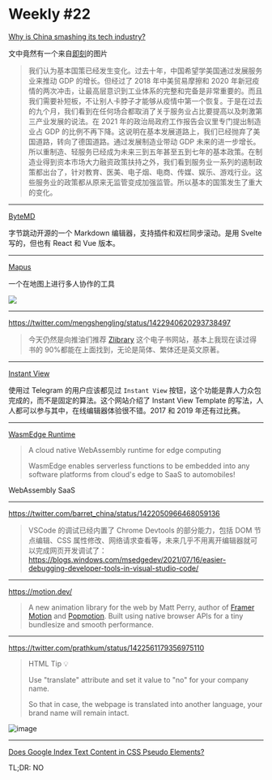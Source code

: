 # Weekly #22

[Why is China smashing its tech industry?](https://noahpinion.substack.com/p/why-is-china-smashing-its-tech-industry)

文中竟然有一个来自[即刻](https://web.okjike.com/originalPost/60fea4de0c4e9c0011b3fc20)的图片

> 我们认为基本国策已经发生变化。过去十年，中国希望学美国通过发展服务业来推动 GDP 的增长。但经过了 2018 年中美贸易摩擦和 2020 年新冠疫情的两次冲击，让最高层意识到工业体系的完整和完备是非常重要的。而且我们需要补短板，不让别人卡脖子才能够从疫情中第一个恢复。于是在过去的九个月，我们看到在任何场合都取消了关于服务业占比要提高以及刺激第三产业发展的说法。在 2021 年的政治局政府工作报告会议里专门提出制造业占 GDP 的比例不再下降。这说明在基本发展道路上，我们已经抛弃了美国道路，转向了德国道路。通过发展制造业带动 GDP 未来的进一步增长。所以重制造、轻服务已经成为未来三到五年甚至五到七年的基本政策。在制造业得到资本市场大力融资政策扶持之外，我们看到服务业一系列的遏制政策都出台了，针对教育、医美、电子烟、电商、传媒、娱乐、游戏行业。这些服务业的政策都从原来无监管变成加强监管。所以基本的国策发生了重大的变化。

---

[ByteMD](https://github.com/bytedance/bytemd)

字节跳动开源的一个 Markdown 编辑器，支持插件和双栏同步滚动。是用 Svelte 写的，但也有 React 和 Vue 版本。

---

[Mapus](https://github.com/alyssaxuu/mapus)

一个在地图上进行多人协作的工具

![](https://github.com/alyssaxuu/mapus/raw/master/preview.gif)

---

https://twitter.com/mengshengling/status/1422940620293738497

> 今天仍然是向推油们推荐 [Zlibrary](https://1lib.us) 这个电子书网站，基本上我现在读过得书的 90%都能在上面找到，无论是简体、繁体还是英文原著。

---

[Instant View](https://instantview.telegram.org/)

使用过 Telegram 的用户应该都见过 `Instant View` 按钮，这个功能是靠人力众包完成的，而不是固定的算法。这个网站介绍了 Instant View Template 的写法，人人都可以参与其中，在线编辑器体验很不错。2017 和 2019 年还有过比赛。

---

[WasmEdge Runtime](https://wasmedge.org/)

> A cloud native WebAssembly runtime for edge computing
>
> WasmEdge enables serverless functions to be embedded into any software platforms from cloud's edge to SaaS to automobiles!

WebAssembly SaaS

---

https://twitter.com/barret_china/status/1422050966468059136

> VSCode 的调试已经内置了 Chrome Devtools 的部分能力，包括 DOM 节点编辑、CSS 属性修改、网络请求查看等，未来几乎不用离开编辑器就可以完成网页开发调试了：https://blogs.windows.com/msedgedev/2021/07/16/easier-debugging-developer-tools-in-visual-studio-code/

---

https://motion.dev/

> A new animation library for the web by Matt Perry, author of [Framer Motion](https://www.framer.com/motion/) and [Popmotion](https://popmotion.io/). Built using native browser APIs for a tiny bundlesize and smooth performance.

---

https://twitter.com/prathkum/status/1422561179356975110

> HTML Tip 💡
>
> Use "translate" attribute and set it value to "no" for your company name.
>
> So that in case, the webpage is translated into another language, your brand name will remain intact.

![image](https://user-images.githubusercontent.com/8287771/128627284-d162c908-8b00-440d-a81d-1e7d298e36ae.png)

---

[Does Google Index Text Content in CSS Pseudo Elements?](https://www.searchcandy.uk/seo/technical-seo/css-pseudo-elements/)

TL;DR: NO
